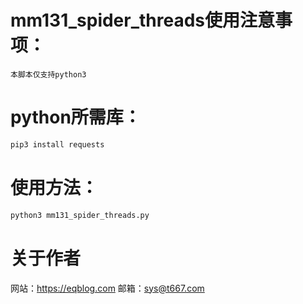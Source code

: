 # mm131_spider_threads使用注意事项：
`本脚本仅支持python3`
# python所需库：
```bash
pip3 install requests
```
# 使用方法：
```bash
python3 mm131_spider_threads.py
```
# 关于作者
网站：https://eqblog.com
邮箱：sys@t667.com
